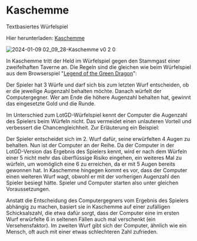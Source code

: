 # Kaschemme
Textbasiertes Würfelspiel

Hier herunterladen: [Kaschemme](https://github.com/Alsweider/Kaschemme/releases/latest)

![2024-01-09 02_09_28-Kaschemme v0 2 0](https://github.com/Alsweider/Kaschemme/assets/30653982/83d83200-cbc2-412f-887b-972c12cab5d3)

In Kaschemme tritt der Held im Würfelspiel gegen den Stammgast einer zweifelhaften Taverne an. Die Regeln sind die gleichen wie beim Würfelspiel aus dem Browserspiel "[Legend of the Green Dragon](https://de.wikipedia.org/wiki/Legend_of_the_Green_Dragon)":

Der Spieler hat 3 Würfe und darf sich bis zum letzten Wurf entscheiden, ob er die jeweilige Augenzahl behalten möchte. Danach würfelt der Computergegner. Wer am Ende die höhere Augenzahl behalten hat, gewinnt das eingesetzte Gold und die Runde.

Im Unterschied zum LotGD-Würfelspiel kennt der Computer die Augenzahl des Spielers beim Würfeln nicht. Das vermeidet einen unlauteren Vorteil und verbessert die Chancengleichheit. Zur Erläuterung ein Beispiel:

Der Spieler entscheidet sich im 2. Wurf dafür, seine erwürfelten 4 Augen zu behalten. Nun ist der Computer an der Reihe. Da der Computer in der LotGD-Version das Ergebnis des Spielers kennt, wird er nach dem Würfeln einer 5 nicht mehr das überflüssige Risiko eingehen, ein weiteres Mal zu würfeln, um womöglich eine 6 zu erreichen, da er mit 5 Augen bereits gewonnen hat. In Kaschemme hingegen kommt es vor, dass der Computer einen weiteren Wurf wagt, obwohl er mit der vorherigen Augenzahl den Spieler besiegt hätte. Spieler und Computer starten also unter gleichen Voraussetzungen.

Anstatt die Entscheidung des Computergegners vom Ergebnis des Spielers abhängig zu machen, basiert sie in Kaschemme auf einer zufälligen Schicksalszahl, die etwa dafür sorgt, dass der Computer eine im ersten Wurf erwürfelte 6 in seltenen Fällen auch mal verschenkt (ein Versehensfaktor). Im zweiten Wurf gibt sich der Computer, ähnlich wie ein Mensch, oft auch mit einer etwas schlechteren Zahl zufrieden. 

